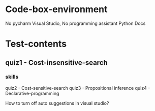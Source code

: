 # Code-box-environment
No pycharm
Visual Studio, No programming assistant
Python Docs


# Test-contents
## quiz1 - Cost-insensitive-search
### skills


quiz2 - Cost-sensitive-search
quiz3 - Propositional inference
quiz4 - Declarative-programming

How to turn off auto suggestions in visual studio?